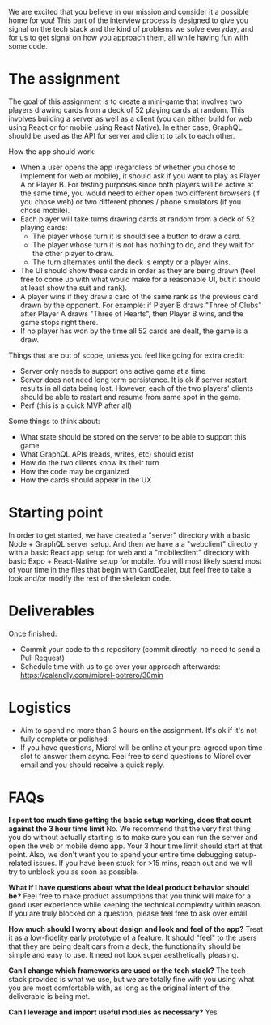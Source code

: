 We are excited that you believe in our mission and consider it a possible home for you! This part of the interview process is designed to give you signal on the tech stack and the kind of problems we solve everyday, and for us to get signal on how you approach them, all while having fun with some code.

# The assignment

The goal of this assignment is to create a mini-game that involves two players drawing cards from a deck of 52 playing cards at random. This involves building a server as well as a client (you can either build for web using React or for mobile using React Native). In either case, GraphQL should be used as the API for server and client to talk to each other.

How the app should work:

- When a user opens the app (regardless of whether you chose to implement for web or mobile), it should ask if you want to play as Player A or Player B. For testing purposes since both players will be active at the same time, you would need to either open two different browsers (if you chose web) or two different phones / phone simulators (if you chose mobile).
- Each player will take turns drawing cards at random from a deck of 52 playing cards:
  - The player whose turn it is should see a button to draw a card.
  - The player whose turn it is _not_ has nothing to do, and they wait for the other player to draw.
  - The turn alternates until the deck is empty or a player wins.
- The UI should show these cards in order as they are being drawn (feel free to come up with what would make for a reasonable UI, but it should at least show the suit and rank).
- A player wins if they draw a card of the same rank as the previous card drawn by the opponent. For example: if Player B draws "Three of Clubs" after Player A draws "Three of Hearts", then Player B wins, and the game stops right there.
- If no player has won by the time all 52 cards are dealt, the game is a draw.

Things that are out of scope, unless you feel like going for extra credit:

- Server only needs to support one active game at a time
- Server does not need long term persistence. It is ok if server restart results in all data being lost. However, each of the two players' clients should be able to restart and resume from same spot in the game.
- Perf (this is a quick MVP after all)

Some things to think about:

- What state should be stored on the server to be able to support this game
- What GraphQL APIs (reads, writes, etc) should exist
- How do the two clients know its their turn
- How the code may be organized
- How the cards should appear in the UX

# Starting point

In order to get started, we have created a "server" directory with a basic Node + GraphQL server setup. And then we have a a "webclient" directory with a basic React app setup for web and a "mobileclient" directory with basic Expo + React-Native setup for mobile. You will most likely spend most of your time in the files that begin with CardDealer, but feel free to take a look and/or modify the rest of the skeleton code.

# Deliverables

Once finished:

- Commit your code to this repository (commit directly, no need to send a Pull Request)
- Schedule time with us to go over your approach afterwards: https://calendly.com/miorel-potrero/30min

# Logistics

- Aim to spend no more than 3 hours on the assignment. It's ok if it's not fully complete or polished.
- If you have questions, Miorel will be online at your pre-agreed upon time slot to answer them async. Feel free to send questions to Miorel over email and you should receive a quick reply.

# FAQs

**I spent too much time getting the basic setup working, does that count against the 3 hour time limit**
No. We recommend that the very first thing you do without actually starting is to make sure you can run the server and open the web or mobile demo app. Your 3 hour time limit should start at that point. Also, we don't want you to spend your entire time debugging setup-related issues. If you have been stuck for >15 mins, reach out and we will try to unblock you as soon as possible.

**What if I have questions about what the ideal product behavior should be?**
Feel free to make product assumptions that you think will make for a good user experience while keeping the technical complexity within reason. If you are truly blocked on a question, please feel free to ask over email.

**How much should I worry about design and look and feel of the app?**
Treat it as a low-fidelity early prototype of a feature. It should "feel" to the users that they are being dealt cars from a deck, the functionality should be simple and easy to use. It need not look super aesthetically pleasing.

**Can I change which frameworks are used or the tech stack?**
The tech stack provided is what we use, but we are totally fine with you using what you are most comfortable with, as long as the original intent of the deliverable is being met.

**Can I leverage and import useful modules as necessary?**
Yes
